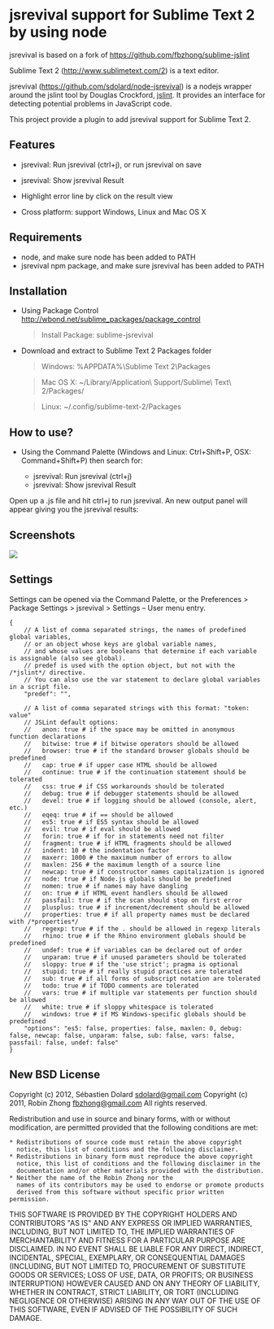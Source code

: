 jsrevival support for Sublime Text 2 by using node
========================

jsrevival is based on a fork of https://github.com/fbzhong/sublime-jslint

Sublime Text 2 (http://www.sublimetext.com/2) is a text editor. 

jsrevival (https://github.com/sdolard/node-jsrevival) is a nodejs wrapper around the jslint tool by Douglas Crockford, [jslint](http://jslint.com). It provides an interface for detecting potential problems in JavaScript code.

This project provide a plugin to add jsrevival support for Sublime Text 2.

Features
-------------

- jsrevival: Run jsrevival (ctrl+j), or run jsrevival on save

- jsrevival: Show jsrevival Result

- Highlight error line by click on the result view

- Cross platform: support Windows, Linux and Mac OS X

Requirements
-------------

- node, and make sure node has been added to PATH
- jsrevival npm package, and make sure jsrevival has been added to PATH

Installation
-------------

- Using Package Control http://wbond.net/sublime_packages/package_control

    > Install Package: sublime-jsrevival

- Download and extract to Sublime Text 2 Packages folder

    > Windows:  %APPDATA%\Sublime Text 2\Packages
    
    > Mac OS X: ~/Library/Application\ Support/Sublime\ Text\ 2/Packages/
    
    > Linux:    ~/.config/sublime-text-2/Packages

How to use?
-------------

- Using the Command Palette (Windows and Linux: Ctrl+Shift+P, OSX: Command+Shift+P) then search for:

    - jsrevival: Run jsrevival (ctrl+j)
    - jsrevival: Show jsrevival Result

Open up a .js file and hit ctrl+j to run jsrevival. An new output panel will appear giving you the jsrevival results:

Screenshots
-------------

![](https://raw.github.com/sdolard/sublime-jsrevival/master/images/screenshot.png)

Settings
-------------

Settings can be opened via the Command Palette, or the Preferences > Package Settings > jsrevival > Settings – User menu entry.

    {
        // A list of comma separated strings, the names of predefined global variables,
        // or an object whose keys are global variable names, 
        // and whose values are booleans that determine if each variable is assignable (also see global). 
        // predef is used with the option object, but not with the /*jslint*/ directive. 
        // You can also use the var statement to declare global variables in a script file.
        "predef": "",

        // A list of comma separated strings with this format: "token: value"
        // JSLint default options:
        //   anon: true # if the space may be omitted in anonymous function declarations
        //   bitwise: true # if bitwise operators should be allowed
        //   browser: true # if the standard browser globals should be predefined
        //   cap: true # if upper case HTML should be allowed
        //   continue: true # if the continuation statement should be tolerated
        //   css: true # if CSS workarounds should be tolerated
        //   debug: true # if debugger statements should be allowed
        //   devel: true # if logging should be allowed (console, alert, etc.)
        //   eqeq: true # if == should be allowed
        //   es5: true # if ES5 syntax should be allowed
        //   evil: true # if eval should be allowed
        //   forin: true # if for in statements need not filter
        //   fragment: true # if HTML fragments should be allowed
        //   indent: 10 # the indentation factor
        //   maxerr: 1000 # the maximum number of errors to allow
        //   maxlen: 256 # the maximum length of a source line
        //   newcap: true # if constructor names capitalization is ignored
        //   node: true # if Node.js globals should be predefined
        //   nomen: true # if names may have dangling _
        //   on: true # if HTML event handlers should be allowed
        //   passfail: true # if the scan should stop on first error
        //   plusplus: true # if increment/decrement should be allowed
        //   properties: true # if all property names must be declared with /*properties*/
        //   regexp: true # if the . should be allowed in regexp literals
        //   rhino: true # if the Rhino environment globals should be predefined
        //   undef: true # if variables can be declared out of order
        //   unparam: true # if unused parameters should be tolerated
        //   sloppy: true # if the 'use strict'; pragma is optional
        //   stupid: true # if really stupid practices are tolerated
        //   sub: true # if all forms of subscript notation are tolerated
        //   todo: true # if TODO comments are tolerated
        //   vars: true # if multiple var statements per function should be allowed
        //   white: true # if sloppy whitespace is tolerated
        //   windows: true # if MS Windows-specific globals should be predefined
        "options": "es5: false, properties: false, maxlen: 0, debug: false, newcap: false, unparam: false, sub: false, vars: false, passfail: false, undef: false"
    }

New BSD License
-------------


Copyright (c) 2012, Sébastien Dolard <sdolard@gmail.com>
Copyright (c) 2011, Robin Zhong <fbzhong@gmail.com>
All rights reserved.

Redistribution and use in source and binary forms, with or without
modification, are permitted provided that the following conditions are met:

    * Redistributions of source code must retain the above copyright
      notice, this list of conditions and the following disclaimer.
    * Redistributions in binary form must reproduce the above copyright
      notice, this list of conditions and the following disclaimer in the
      documentation and/or other materials provided with the distribution.
    * Neither the name of the Robin Zhong nor the
      names of its contributors may be used to endorse or promote products
      derived from this software without specific prior written permission.

THIS SOFTWARE IS PROVIDED BY THE COPYRIGHT HOLDERS AND CONTRIBUTORS "AS IS" AND
ANY EXPRESS OR IMPLIED WARRANTIES, INCLUDING, BUT NOT LIMITED TO, THE IMPLIED
WARRANTIES OF MERCHANTABILITY AND FITNESS FOR A PARTICULAR PURPOSE ARE
DISCLAIMED. IN NO EVENT SHALL <COPYRIGHT HOLDER> BE LIABLE FOR ANY
DIRECT, INDIRECT, INCIDENTAL, SPECIAL, EXEMPLARY, OR CONSEQUENTIAL DAMAGES
(INCLUDING, BUT NOT LIMITED TO, PROCUREMENT OF SUBSTITUTE GOODS OR SERVICES;
LOSS OF USE, DATA, OR PROFITS; OR BUSINESS INTERRUPTION) HOWEVER CAUSED AND
ON ANY THEORY OF LIABILITY, WHETHER IN CONTRACT, STRICT LIABILITY, OR TORT
(INCLUDING NEGLIGENCE OR OTHERWISE) ARISING IN ANY WAY OUT OF THE USE OF THIS
SOFTWARE, EVEN IF ADVISED OF THE POSSIBILITY OF SUCH DAMAGE.
